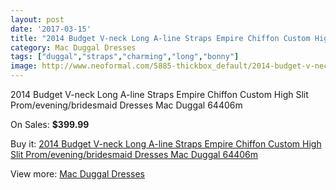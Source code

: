 ```yaml
---
layout: post
date: '2017-03-15'
title: "2014 Budget V-neck Long A-line Straps Empire Chiffon Custom High Slit Prom/evening/bridesmaid Dresses Mac Duggal 64406m"
category: Mac Duggal Dresses
tags: ["duggal","straps","charming","long","bonny"]
image: http://www.neoformal.com/5885-thickbox_default/2014-budget-v-neck-long-a-line-straps-empire-chiffon-custom-high-slit-prom-evening-bridesmaid-dresses-mac-duggal-64406m.jpg
---
```

2014 Budget V-neck Long A-line Straps Empire Chiffon Custom High Slit Prom/evening/bridesmaid Dresses Mac Duggal 64406m

On Sales: **$399.99**
<a href="https://www.neoformal.com/en/mac-duggal-dresses/2149-2014-budget-v-neck-long-a-line-straps-empire-chiffon-custom-high-slit-prom-evening-bridesmaid-dresses-mac-duggal-64406m.html"><amp-img layout="responsive" width="600" height="600" src="//www.neoformal.com/5885-thickbox_default/2014-budget-v-neck-long-a-line-straps-empire-chiffon-custom-high-slit-prom-evening-bridesmaid-dresses-mac-duggal-64406m.jpg" alt="2014 Budget V-neck Long A-line Straps Empire Chiffon Custom High Slit Prom/evening/bridesmaid Dresses Mac Duggal 64406m 0" /></a>
<a href="https://www.neoformal.com/en/mac-duggal-dresses/2149-2014-budget-v-neck-long-a-line-straps-empire-chiffon-custom-high-slit-prom-evening-bridesmaid-dresses-mac-duggal-64406m.html"><amp-img layout="responsive" width="600" height="600" src="//www.neoformal.com/5887-thickbox_default/2014-budget-v-neck-long-a-line-straps-empire-chiffon-custom-high-slit-prom-evening-bridesmaid-dresses-mac-duggal-64406m.jpg" alt="2014 Budget V-neck Long A-line Straps Empire Chiffon Custom High Slit Prom/evening/bridesmaid Dresses Mac Duggal 64406m 1" /></a>
<a href="https://www.neoformal.com/en/mac-duggal-dresses/2149-2014-budget-v-neck-long-a-line-straps-empire-chiffon-custom-high-slit-prom-evening-bridesmaid-dresses-mac-duggal-64406m.html"><amp-img layout="responsive" width="600" height="600" src="//www.neoformal.com/5886-thickbox_default/2014-budget-v-neck-long-a-line-straps-empire-chiffon-custom-high-slit-prom-evening-bridesmaid-dresses-mac-duggal-64406m.jpg" alt="2014 Budget V-neck Long A-line Straps Empire Chiffon Custom High Slit Prom/evening/bridesmaid Dresses Mac Duggal 64406m 2" /></a>

Buy it: [2014 Budget V-neck Long A-line Straps Empire Chiffon Custom High Slit Prom/evening/bridesmaid Dresses Mac Duggal 64406m](https://www.neoformal.com/en/mac-duggal-dresses/2149-2014-budget-v-neck-long-a-line-straps-empire-chiffon-custom-high-slit-prom-evening-bridesmaid-dresses-mac-duggal-64406m.html "2014 Budget V-neck Long A-line Straps Empire Chiffon Custom High Slit Prom/evening/bridesmaid Dresses Mac Duggal 64406m")

View more: [Mac Duggal Dresses](https://www.neoformal.com/en/18-mac-duggal-dresses "Mac Duggal Dresses")